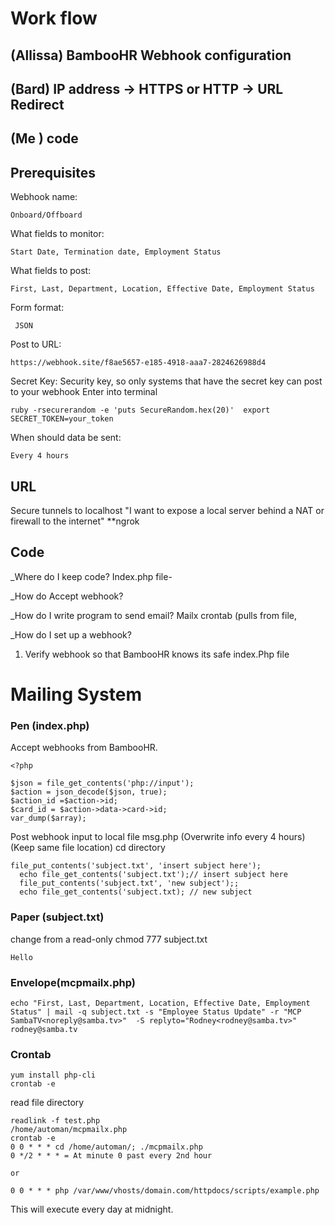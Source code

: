 # Work flow

## (Allissa) BambooHR Webhook configuration
 ## (Bard) IP address -> HTTPS or HTTP -> URL Redirect
## (Me ) code

## Prerequisites
Webhook name: 

    Onboard/Offboard
What fields to monitor:

    Start Date, Termination date, Employment Status
What fields to post:

    First, Last, Department, Location, Effective Date, Employment Status
Form format:

     JSON
Post to URL: 

    https://webhook.site/f8ae5657-e185-4918-aaa7-2824626988d4 

Secret Key:  Security key, so only systems that have the secret key can post to your webhook Enter into terminal
 
    ruby -rsecurerandom -e 'puts SecureRandom.hex(20)'  export SECRET_TOKEN=your_token

When should data be sent: 
 
    Every 4 hours
    
## URL
 Secure tunnels to localhost
 "I want to expose a local server behind a NAT or firewall to the internet"
 **ngrok
 
  
## Code

 _Where do I keep code?
    Index.php file-

_How do Accept webhook?

_How do I write program to send email?
  Mailx crontab (pulls from file, 


_How do I set up a webhook?
1. Verify webhook 
so that BambooHR knows its safe 
  index.Php file

    <?php
    
    if(isset($_REQUEST['hub_challenge'])) {
      $challenge = $_REQUEST['hub_challenge'];
      $token = $_REQUST['hub_verify_token'];
    }
    
    if($token == "myCustomToken123") {
      echo $chalenge; 
    }

# Mailing System


### Pen (index.php)

   Accept webhooks from BambooHR.
     
    <?php
    
    $json = file_get_contents('php://input');
    $action = json_decode($json, true);
    $action_id =$action->id;
    $card_id = $action->data->card->id;
    var_dump($array);
    
   Post webhook input to local file msg.php
   (Overwrite info every 4 hours)
   (Keep same file location) cd directory
   
    file_put_contents('subject.txt', 'insert subject here');
      echo file_get_contents('subject.txt');// insert subject here
      file_put_contents('subject.txt', 'new subject');;
      echo file_get_contents('subject.txt); // new subject
  
### Paper (subject.txt)
change from a read-only chmod 777 subject.txt

    Hello

### Envelope(mcpmailx.php)

    echo "First, Last, Department, Location, Effective Date, Employment Status" | mail -q subject.txt -s "Employee Status Update" -r "MCP SambaTV<noreply@samba.tv>"  -S replyto="Rodney<rodney@samba.tv>" rodney@samba.tv
    
### Crontab

    yum install php-cli
    crontab -e
read file directory

    readlink -f test.php
    /home/automan/mcpmailx.php
    crontab -e 
    0 0 * * * cd /home/automan/; ./mcpmailx.php
    0 */2 * * * = At minute 0 past every 2nd hour
    
    or
    
    0 0 * * * php /var/www/vhosts/domain.com/httpdocs/scripts/example.php 
This will execute every day at midnight. 


    


